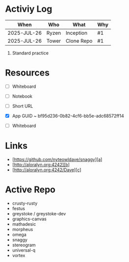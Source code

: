 
# Activiy Log

| When        | Who     | What         | Why    |
|-------------|---------|--------------|--------|
| 2025-JUL-26 | Ryzen   | Inception    |  #1    |
| 2025-JUL-26 | Tower   | Clone Repo   |  #1    |

1. Standard practice


# Resources

- [ ] Whiteboard
- [ ] Notebook
- [ ] Short URL
- [x] App GUID ~ bf95d236-0b82-4cf6-bb5e-adc68572ff14
- [ ] Whiteboard


# Links

[a]: <https://github.com/nyteowldave/snaggy> "GitHub Snaggy Repo"
[b]: <http://aloralyn.org:4242> "Home @ AloraLyn"
[c]: <http://aloralyn.org:4242/Dave> "Dave@AloraLyn"

- [https://github.com/nyteowldave/snaggy][a]
- [http://aloralyn.org:4242][b]
- [http://aloralyn.org:4242/Dave][c]


# Active Repo

- crusty-rusty
- festus
- greystoke / greystoke-dev
- graphics-canvas
- mathadesic
- morpheus
- omega
- snaggy
- stereogram
- universal-q
- vortex
